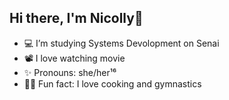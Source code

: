 ## Hi there, I'm Nicolly👋

- 💻 I’m studying Systems Devolopment on Senai
- 📽️ I love watching movie
- ✨ Pronouns: she/her¹⁶
- 🥘🤸 Fun fact: I love cooking and gymnastics
